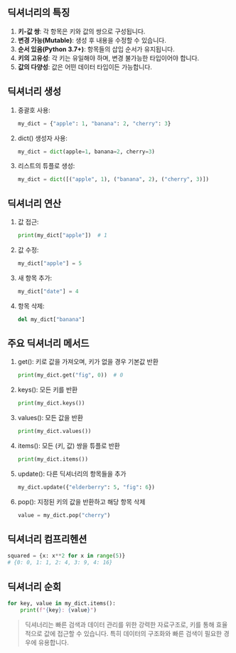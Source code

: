 ## 딕셔너리의 특징

1. **키-값 쌍**: 각 항목은 키와 값의 쌍으로 구성됩니다.
2. **변경 가능(Mutable)**: 생성 후 내용을 수정할 수 있습니다.
3. **순서 있음(Python 3.7+)**: 항목들의 삽입 순서가 유지됩니다.
4. **키의 고유성**: 각 키는 유일해야 하며, 변경 불가능한 타입이어야 합니다.
5. **값의 다양성**: 값은 어떤 데이터 타입이든 가능합니다.

## 딕셔너리 생성

1. 중괄호 사용:
   ```python
   my_dict = {"apple": 1, "banana": 2, "cherry": 3}
   ```

2. dict() 생성자 사용:
   ```python
   my_dict = dict(apple=1, banana=2, cherry=3)
   ```

3. 리스트의 튜플로 생성:
   ```python
   my_dict = dict([("apple", 1), ("banana", 2), ("cherry", 3)])
   ```

## 딕셔너리 연산

1. 값 접근:
   ```python
   print(my_dict["apple"])  # 1
   ```

2. 값 수정:
   ```python
   my_dict["apple"] = 5
   ```

3. 새 항목 추가:
   ```python
   my_dict["date"] = 4
   ```

4. 항목 삭제:
   ```python
   del my_dict["banana"]
   ```

## 주요 딕셔너리 메서드

1. get(): 키로 값을 가져오며, 키가 없을 경우 기본값 반환
   ```python
   print(my_dict.get("fig", 0))  # 0
   ```

2. keys(): 모든 키를 반환
   ```python
   print(my_dict.keys())
   ```

3. values(): 모든 값을 반환
   ```python
   print(my_dict.values())
   ```

4. items(): 모든 (키, 값) 쌍을 튜플로 반환
   ```python
   print(my_dict.items())
   ```

5. update(): 다른 딕셔너리의 항목들을 추가
   ```python
   my_dict.update({"elderberry": 5, "fig": 6})
   ```

6. pop(): 지정된 키의 값을 반환하고 해당 항목 삭제
   ```python
   value = my_dict.pop("cherry")
   ```

## 딕셔너리 컴프리헨션

```python
squared = {x: x**2 for x in range(5)}
# {0: 0, 1: 1, 2: 4, 3: 9, 4: 16}
```

## 딕셔너리 순회

```python
for key, value in my_dict.items():
    print(f"{key}: {value}")
```

> 딕셔너리는 빠른 검색과 데이터 관리를 위한 강력한 자료구조로, 키를 통해 효율적으로 값에 접근할 수 있습니다. 특히 데이터의 구조화와 빠른 검색이 필요한 경우에 유용합니다.
